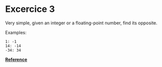 # Excercice 3

Very simple, given an integer or a floating-point number, find its opposite.

Examples:

```
1: -1
14: -14
-34: 34
```

**[Reference](https://www.codewars.com/kata/56dec885c54a926dcd001095)**